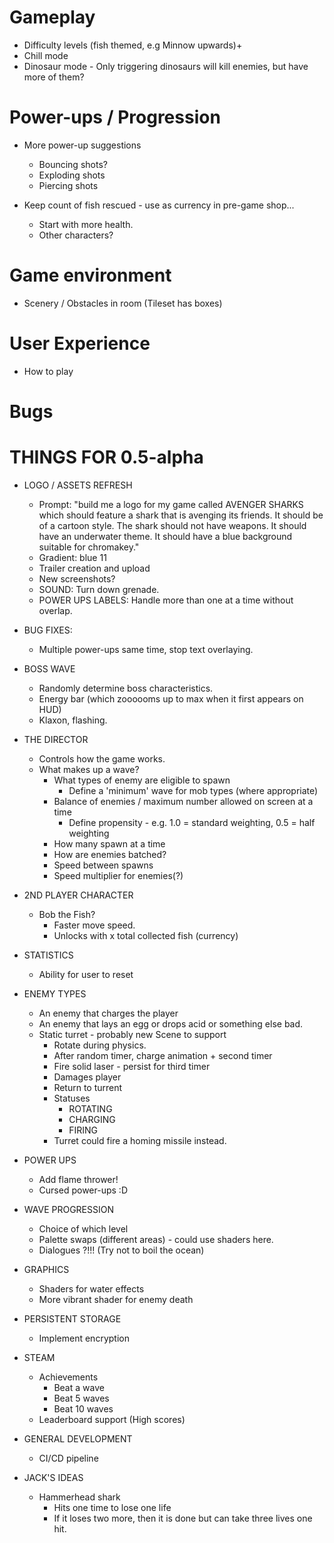 # Gameplay

* Difficulty levels (fish themed, e.g Minnow upwards)+
* Chill mode
* Dinosaur mode - Only triggering dinosaurs will kill enemies, but have more of them?

# Power-ups / Progression

* More power-up suggestions
  * Bouncing shots?
  * Exploding shots
  * Piercing shots

* Keep count of fish rescued - use as currency in pre-game shop...
  * Start with more health.
  * Other characters?

# Game environment

* Scenery / Obstacles in room (Tileset has boxes)

# User Experience

* How to play

# Bugs

# THINGS FOR 0.5-alpha

* LOGO / ASSETS REFRESH
    * Prompt: "build me a logo for my game called AVENGER SHARKS which should feature a shark that is avenging its friends. It should be of a cartoon style. The shark should not have weapons. It should have an underwater theme. It should have a blue background suitable for chromakey."
    * Gradient: blue 11
    * Trailer creation and upload
    * New screenshots?
    * SOUND: Turn down grenade.
    * POWER UPS LABELS: Handle more than one at a time without overlap.

* BUG FIXES:
    * Multiple power-ups same time, stop text overlaying.

* BOSS WAVE
    * Randomly determine boss characteristics.
    * Energy bar (which zoooooms up to max when it first appears on HUD)
    * Klaxon, flashing.

* THE DIRECTOR
    * Controls how the game works.
    * What makes up a wave?
        * What types of enemy are eligible to spawn
            * Define a 'minimum' wave for mob types (where appropriate)
        * Balance of enemies / maximum number allowed on screen at a time
            * Define propensity - e.g. 1.0 = standard weighting, 0.5 = half weighting
        * How many spawn at a time
        * How are enemies batched?
        * Speed between spawns
        * Speed multiplier for enemies(?)
 
* 2ND PLAYER CHARACTER
    * Bob the Fish?
        * Faster move speed.
        * Unlocks with x total collected fish (currency)       

* STATISTICS
    * Ability for user to reset

* ENEMY TYPES
    * An enemy that charges the player
    * An enemy that lays an egg or drops acid or something else bad.
    * Static turret - probably new Scene to support
        * Rotate during physics.
        * After random timer, charge animation + second timer
        * Fire solid laser - persist for third timer
        * Damages player
        * Return to turrent
        * Statuses
            * ROTATING
            * CHARGING
            * FIRING
        * Turret could fire a homing missile instead.
        
* POWER UPS
    * Add flame thrower!
    * Cursed power-ups :D

* WAVE PROGRESSION
    * Choice of which level
    * Palette swaps (different areas) - could use shaders here.
    * Dialogues ?!!! (Try not to boil the ocean)
    
* GRAPHICS
    * Shaders for water effects
    * More vibrant shader for enemy death
    
* PERSISTENT STORAGE
    * Implement encryption
    
* STEAM
    * Achievements
        * Beat a wave
        * Beat 5 waves
        * Beat 10 waves
    * Leaderboard support (High scores)
    
* GENERAL DEVELOPMENT
    * CI/CD pipeline
    
* JACK'S IDEAS
    * Hammerhead shark
        * Hits one time to lose one life
        * If it loses two more, then it is done but can take three lives one hit.
        

